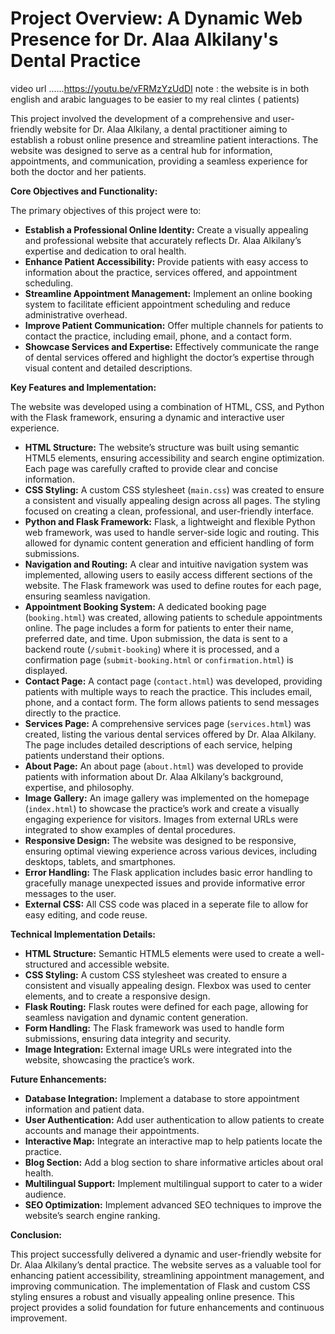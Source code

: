 # Project Overview: A Dynamic Web Presence for Dr. Alaa Alkilany's Dental Practice
video url ......https://youtu.be/vFRMzYzUdDI
note : the website is in both english and arabic languages to be easier to my real clintes ( patients)

This project involved the development of a comprehensive and user-friendly website for Dr. Alaa Alkilany, a dental practitioner aiming to establish a robust online presence and streamline patient interactions. The website was designed to serve as a central hub for information, appointments, and communication, providing a seamless experience for both the doctor and her patients.

**Core Objectives and Functionality:**

The primary objectives of this project were to:

* **Establish a Professional Online Identity:** Create a visually appealing and professional website that accurately reflects Dr. Alaa Alkilany’s expertise and dedication to oral health.
* **Enhance Patient Accessibility:** Provide patients with easy access to information about the practice, services offered, and appointment scheduling.
* **Streamline Appointment Management:** Implement an online booking system to facilitate efficient appointment scheduling and reduce administrative overhead.
* **Improve Patient Communication:** Offer multiple channels for patients to contact the practice, including email, phone, and a contact form.
* **Showcase Services and Expertise:** Effectively communicate the range of dental services offered and highlight the doctor’s expertise through visual content and detailed descriptions.

**Key Features and Implementation:**

The website was developed using a combination of HTML, CSS, and Python with the Flask framework, ensuring a dynamic and interactive user experience.

* **HTML Structure:** The website’s structure was built using semantic HTML5 elements, ensuring accessibility and search engine optimization. Each page was carefully crafted to provide clear and concise information.
* **CSS Styling:** A custom CSS stylesheet (`main.css`) was created to ensure a consistent and visually appealing design across all pages. The styling focused on creating a clean, professional, and user-friendly interface.
* **Python and Flask Framework:** Flask, a lightweight and flexible Python web framework, was used to handle server-side logic and routing. This allowed for dynamic content generation and efficient handling of form submissions.
* **Navigation and Routing:** A clear and intuitive navigation system was implemented, allowing users to easily access different sections of the website. The Flask framework was used to define routes for each page, ensuring seamless navigation.
* **Appointment Booking System:** A dedicated booking page (`booking.html`) was created, allowing patients to schedule appointments online. The page includes a form for patients to enter their name, preferred date, and time. Upon submission, the data is sent to a backend route (`/submit-booking`) where it is processed, and a confirmation page (`submit-booking.html` or `confirmation.html`) is displayed.
* **Contact Page:** A contact page (`contact.html`) was developed, providing patients with multiple ways to reach the practice. This includes email, phone, and a contact form. The form allows patients to send messages directly to the practice.
* **Services Page:** A comprehensive services page (`services.html`) was created, listing the various dental services offered by Dr. Alaa Alkilany. The page includes detailed descriptions of each service, helping patients understand their options.
* **About Page:** An about page (`about.html`) was developed to provide patients with information about Dr. Alaa Alkilany’s background, expertise, and philosophy.
* **Image Gallery:** An image gallery was implemented on the homepage (`index.html`) to showcase the practice’s work and create a visually engaging experience for visitors. Images from external URLs were integrated to show examples of dental procedures.
* **Responsive Design:** The website was designed to be responsive, ensuring optimal viewing experience across various devices, including desktops, tablets, and smartphones.
* **Error Handling:** The Flask application includes basic error handling to gracefully manage unexpected issues and provide informative error messages to the user.
* **External CSS:** All CSS code was placed in a seperate file to allow for easy editing, and code reuse.

**Technical Implementation Details:**

* **HTML Structure:** Semantic HTML5 elements were used to create a well-structured and accessible website.
* **CSS Styling:** A custom CSS stylesheet was created to ensure a consistent and visually appealing design. Flexbox was used to center elements, and to create a responsive design.
* **Flask Routing:** Flask routes were defined for each page, allowing for seamless navigation and dynamic content generation.
* **Form Handling:** The Flask framework was used to handle form submissions, ensuring data integrity and security.
* **Image Integration:** External image URLs were integrated into the website, showcasing the practice’s work.

**Future Enhancements:**

* **Database Integration:** Implement a database to store appointment information and patient data.
* **User Authentication:** Add user authentication to allow patients to create accounts and manage their appointments.
* **Interactive Map:** Integrate an interactive map to help patients locate the practice.
* **Blog Section:** Add a blog section to share informative articles about oral health.
* **Multilingual Support:** Implement multilingual support to cater to a wider audience.
* **SEO Optimization:** Implement advanced SEO techniques to improve the website’s search engine ranking.

**Conclusion:**

This project successfully delivered a dynamic and user-friendly website for Dr. Alaa Alkilany’s dental practice. The website serves as a valuable tool for enhancing patient accessibility, streamlining appointment management, and improving communication. The implementation of Flask and custom CSS styling ensures a robust and visually appealing online presence. This project provides a solid foundation for future enhancements and continuous improvement.

